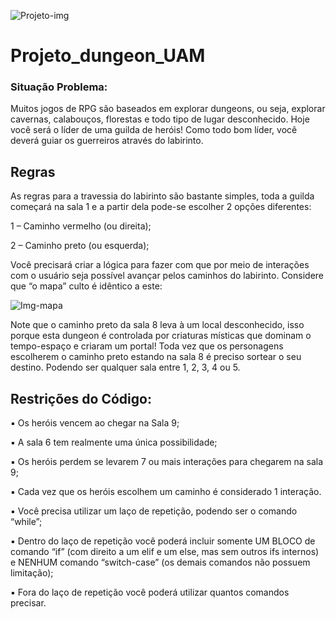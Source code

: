 ![Projeto-img](https://user-images.githubusercontent.com/57952324/132383684-ab043b5b-10fc-43e7-ab80-11f02bedc4ea.png)
# Projeto_dungeon_UAM

### Situação Problema:

Muitos jogos de RPG são baseados em explorar dungeons, ou seja, explorar cavernas,
calabouços, florestas e todo tipo de lugar desconhecido. Hoje você será o líder de uma guilda de heróis!
Como todo bom líder, você deverá guiar os guerreiros através do labirinto.


## Regras

As regras para a travessia do labirinto são bastante simples, toda a guilda começará na
sala 1 e a partir dela pode-se escolher 2 opções diferentes:

1 – Caminho vermelho (ou direita);

2 – Caminho preto (ou esquerda);

Você precisará criar a lógica para fazer com que por meio de interações com o usuário
seja possível avançar pelos caminhos do labirinto. Considere que “o mapa” culto é
idêntico a este:

![Img-mapa](https://user-images.githubusercontent.com/57952324/132383707-94e46173-4bfd-40ec-8f38-d59ee0965378.PNG)

Note que o caminho preto da sala 8 leva à um local desconhecido, isso porque esta
dungeon é controlada por criaturas místicas que dominam o tempo-espaço e criaram
um portal! Toda vez que os personagens escolherem o caminho preto estando na sala
8 é preciso sortear o seu destino.
Podendo ser qualquer sala entre 1, 2, 3, 4 ou 5.


## Restrições do Código:

▪ Os heróis vencem ao chegar na Sala 9;

▪ A sala 6 tem realmente uma única possibilidade;

▪ Os heróis perdem se levarem 7 ou mais interações para chegarem na sala 9;

▪ Cada vez que os heróis escolhem um caminho é considerado 1 interação.

▪ Você precisa utilizar um laço de repetição, podendo ser o comando “while”;

▪ Dentro do laço de repetição você poderá incluir somente UM BLOCO de comando “if”
(com direito a um elif e um else, mas sem outros ifs internos) e NENHUM comando
“switch-case” (os demais comandos não possuem limitação);

▪ Fora do laço de repetição você poderá utilizar quantos comandos precisar.
